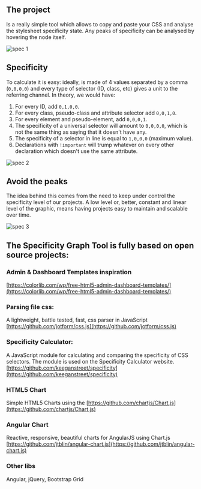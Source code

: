## The project
Is a really simple tool which allows to copy and paste your CSS and analyse the stylesheet specificity state. Any peaks of specificity can be analysed by hovering the node itself.

![spec 1](http://res.cloudinary.com/ddbdqb6js/image/upload/v1490768227/spec_1_ruwaoy.png)

## Specificity
To calculate it is easy: ideally, is made of 4 values separated by a comma (`0,0,0,0`) and every type of selector (ID, class, etc) gives a unit to the referring channel. In theory, we would have:

1. For every ID, add `0,1,0,0`.
2. For every class, pseudo-class and attribute selector add `0,0,1,0`.
3. For every element and pseudo-element, add `0,0,0,1`.
4. The specificity of a universal selector will amount to `0,0,0,0`, which is not the same thing as saying that it doesn't have any.
5. The specificity of a selector in line is equal to `1,0,0,0` (maximum value).
6. Declarations with `!important` will trump whatever on every other declaration which doesn't use the same attribute.

![spec 2](http://res.cloudinary.com/ddbdqb6js/image/upload/v1490768227/spec_2_a8uon2.png)

## Avoid the peaks
The idea behind this comes from the need to keep under control the specificity level of our projects. A low level or, better, constant and linear level of the graphic, means having projects easy to maintain and scalable over time.

![spec 3](http://res.cloudinary.com/ddbdqb6js/image/upload/v1490768229/spec_3_q4tbwy.png)

## The Specificity Graph Tool is fully based on open source projects:

### Admin & Dashboard Templates inspiration
[https://colorlib.com/wp/free-html5-admin-dashboard-templates/](https://colorlib.com/wp/free-html5-admin-dashboard-templates/)

### Parsing file css:
A lightweight, battle tested, fast, css parser in JavaScript
[https://github.com/jotform/css.js](https://github.com/jotform/css.js)

### Specificity Calculator:
A JavaScript module for calculating and comparing the specificity of CSS selectors. The module is used on the Specificity Calculator website.
[https://github.com/keeganstreet/specificity](https://github.com/keeganstreet/specificity)

### HTML5 Chart
Simple HTML5 Charts using the <canvas>
[https://github.com/chartjs/Chart.js](https://github.com/chartjs/Chart.js)

### Angular Chart
Reactive, responsive, beautiful charts for AngularJS using Chart.js
[https://github.com/jtblin/angular-chart.js](https://github.com/jtblin/angular-chart.js)

### Other libs
Angular, jQuery, Bootstrap Grid
